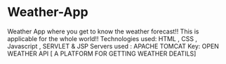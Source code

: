 # Weather-App
Weather App where you get to know the weather forecast!!
This is applicable for the whole world!!
Technologies used: HTML , CSS , Javascript ,  SERVLET & JSP 
Servers used : APACHE TOMCAT 
Key: OPEN WEATHER API [ A PLATFORM FOR GETTING WEATHER DEATILS]
